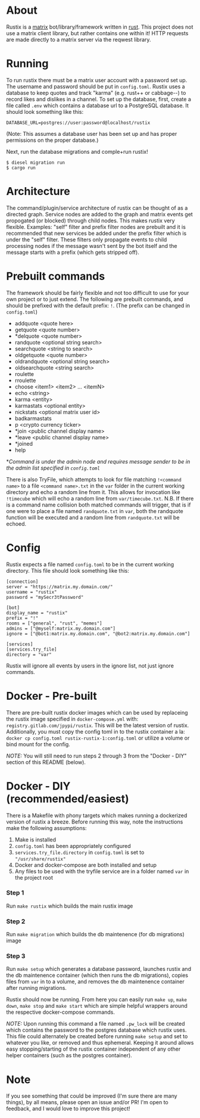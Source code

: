 # About

Rustix is a [matrix](https://matrix.org) bot/library/framework written in
[rust](https://www.rust-lang.org/). This project does not use a matrix client
library, but rather contains one within it! HTTP requests are made directly to a
matrix server via the reqwest library.

# Running

To run rustix there must be a matrix user account with a password set up. The
username and password should be put in `config.toml`. Rustix uses a database to
keep quotes and track "karma" (e.g. rust++ or cabbage--) to record likes and
dislikes in a channel. To set up the database, first, create a file called
`.env` which contains a database url to a PostgreSQL database. It should look
something like this:
```
DATABASE_URL=postgres://user:password@localhost/rustix
```
(Note: This assumes a database user has been set up and has proper permissions
on the proper database.)

Next, run the database migrations and comple+run rustix!
```
$ diesel migration run
$ cargo run
```

# Architecture

The command/plugin/service architecture of rustix can be thought of as a
directed graph. Service nodes are added to the graph and matrix events get
propogated (or blocked) through child nodes. This makes rustix very flexible.
Examples: "self" filter and prefix filter nodes are prebuilt and it is
recommended that new services be added under the prefix filter which is under
the "self" filter. These filters only propagate events to child processing nodes
if the message wasn't sent by the bot itself and the message starts with a
prefix (which gets stripped off).

# Prebuilt commands
The framework should be fairly flexible and not too difficult to use for your
own project or to just extend. The following are prebuilt commands, and should
be prefixed with the default prefix: `!`. (The prefix can be changed in
`config.toml`)

- addquote \<quote here\>
- getquote \<quote number\>
- \*delquote \<quote number\>
- randquote \<optional string search\>
- searchquote \<string to search\>
- oldgetquote \<quote number\>
- oldrandquote \<optional string search\>
- oldsearchquote \<string search\>
- roulette
- rroulette
- choose \<item1\> \<item2\> ... \<itemN\>
- echo \<string\>
- karma \<entity\>
- karmastats \<optional entity\>
- nickstats \<optional matrix user id\>
- badkarmastats
- p \<crypto currency ticker\>
- \*join \<public channel display name\>
- \*leave \<public channel display name\>
- \*joined
- help

\**Command is under the admin node and requires message sender to be in the
admin list specified in `config.toml`*

There is also TryFile, which attempts to look for file matching
`!<command name>` to a file `<command name>.txt` in the `var` folder in the
current working directory and echo a random line from it. This allows for
invocation like `!timecube` which will echo a random line from
`var/timecube.txt`.  N.B. If there is a command name collision both matched
commands will trigger, that is if one were to place a file named `randquote.txt`
in `var`, both the randquote function will be executed and a random line from
`randquote.txt` will be echoed.

# Config

Rustix expects a file named `config.toml` to be in the current working
directory. This file should look something like this:

```
[connection]
server = "https://matrix.my.domain.com/"
username = "rustix"
password = "mySecr3tPassword"

[bot]
display_name = "rustix"
prefix = "!"
rooms = ["general", "rust", "memes"]
admins = ["@myself:matrix.my.domain.com"]
ignore = ["@bot1:matrix.my.domain.com", "@bot2:matrix.my.domain.com"]

[services]
[services.try_file]
directory = "var"
```

Rustix will ignore all events by users in the ignore list, not just ignore
commands.

# Docker - Pre-built

There are pre-built rustix docker images which can be used by replaceing the
rustix image specified in `docker-compose.yml` with:
`registry.gitlab.com/jpypi/rustix`. This will be the latest version of rustix.
Additionally, you must copy the config toml in to the rustix container a la:
`docker cp config.toml rustix-rustix-1:config.toml` or utilize a volume or bind
mount for the config.

*NOTE:* You will still need to run steps 2 through 3 from the "Docker - DIY"
section of this README (below).

# Docker - DIY (recommended/easiest)

There is a Makefile with phony targets which makes running a dockerized version
of rustix a breeze. Before running this way, note the instructions make the
following assumptions:

1. Make is installed
2. `config.toml` has been appropriately configured
3. `services.try_file.directory` in `config.toml` is set to
   `"/usr/share/rustix"`
4. Docker and docker-compose are both installed and setup
5. Any files to be used with the tryfile service are in a folder named `var` in
   the project root

### Step 1

Run `make rustix` which builds the main rustix image

### Step 2

Run `make migration` which builds the db maintenence (for db migrations) image

### Step 3

Run `make setup` which generates a database password, launches rustix and the db
maintenence container (which then runs the db migrations), copies files from `var`
in to a volume, and removes the db maintenence container after running
migrations.

Rustix should now be running. From here you can easily run `make up`, `make
down`, `make stop` and `make start` which are simple helpful wrappers around the
respective docker-compose commands.

*NOTE:* Upon running this command a file named `.pw_lock` will be created which
contains the password to the postgres database which rustix uses. This file
could alternately be created before running `make setup` and set to whatever you
like, or removed and thus ephemeral.  Keeping it around allows easy
stopping/starting of the rustix container independent of any other helper
containers (such as the postgres container).

# Note

If you see something that could be improved (I'm sure there are many things), by
all means, please open an issue and/or PR! I'm open to feedback, and I would
love to improve this project!
